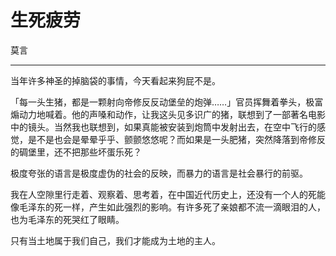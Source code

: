 
# 生死疲劳

莫言

---

当年许多神圣的掉脑袋的事情，今天看起来狗屁不是。

「每一头生猪，都是一颗射向帝修反反动堡垒的炮弹……」官员挥舞着拳头，极富煽动力地喊着。他的声嗓和动作，让我这头见多识广的猪，联想到了一部著名电影中的镜头。当然我也联想到，如果真能被安装到炮筒中发射出去，在空中飞行的感觉，是不是也会是晕晕乎乎、颤颤悠悠呢？而如果是一头肥猪，突然降落到帝修反的碉堡里，还不把那些坏蛋乐死？

极度夸张的语言是极度虚伪的社会的反映，而暴力的语言是社会暴行的前驱。

我在人空隙里行走着、观察着、思考着，在中国近代历史上，还没有一个人的死能像毛泽东的死一样，产生如此强烈的影响。有许多死了亲娘都不流一滴眼泪的人，也为毛泽东的死哭红了眼睛。

只有当土地属于我们自己，我们才能成为土地的主人。

